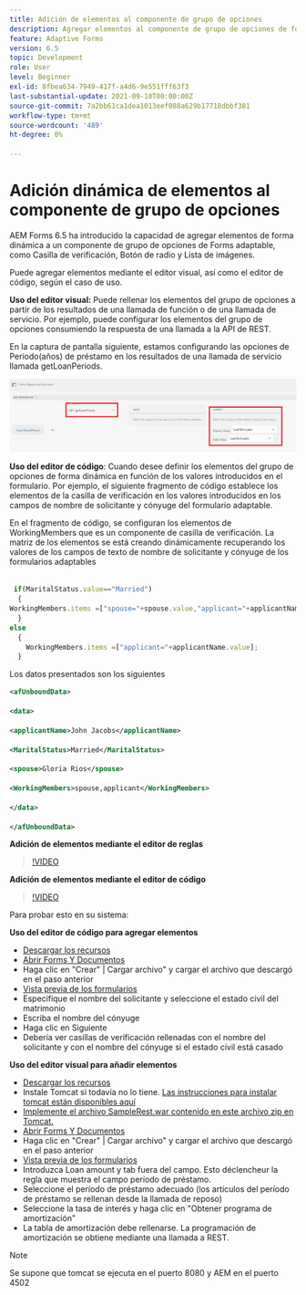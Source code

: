 ```yaml
---
title: Adición de elementos al componente de grupo de opciones
description: Agregar elementos al componente de grupo de opciones de forma dinámica
feature: Adaptive Forms
version: 6.5
topic: Development
role: User
level: Beginner
exl-id: 8fbea634-7949-417f-a4d6-9e551fff63f3
last-substantial-update: 2021-09-10T00:00:00Z
source-git-commit: 7a2bb61ca1dea1013eef088a629b17718dbbf381
workflow-type: tm+mt
source-wordcount: '489'
ht-degree: 0%

---
```


# Adición dinámica de elementos al componente de grupo de opciones

AEM Forms 6.5 ha introducido la capacidad de agregar elementos de forma dinámica a un componente de grupo de opciones de Forms adaptable, como Casilla de verificación, Botón de radio y Lista de imágenes.


Puede agregar elementos mediante el editor visual, así como el editor de código, según el caso de uso.

**Uso del editor visual:** Puede rellenar los elementos del grupo de opciones a partir de los resultados de una llamada de función o de una llamada de servicio. Por ejemplo, puede configurar los elementos del grupo de opciones consumiendo la respuesta de una llamada a la API de REST.

En la captura de pantalla siguiente, estamos configurando las opciones de Periodo(años) de préstamo en los resultados de una llamada de servicio llamada getLoanPeriods.

![Editor de reglas](assets/ruleeditor.png)

**Uso del editor de código**: Cuando desee definir los elementos del grupo de opciones de forma dinámica en función de los valores introducidos en el formulario. Por ejemplo, el siguiente fragmento de código establece los elementos de la casilla de verificación en los valores introducidos en los campos de nombre de solicitante y cónyuge del formulario adaptable.

En el fragmento de código, se configuran los elementos de WorkingMembers que es un componente de casilla de verificación. La matriz de los elementos se está creando dinámicamente recuperando los valores de los campos de texto de nombre de solicitante y cónyuge de los formularios adaptables

```javascript
 
 if(MaritalStatus.value=="Married")
  {
WorkingMembers.items =["spouse="+spouse.value,"applicant="+applicantName.value];
  }
else
  {
    WorkingMembers.items =["applicant="+applicantName.value];
  }
```

Los datos presentados son los siguientes

```xml
<afUnboundData>

<data>

<applicantName>John Jacobs</applicantName>

<MaritalStatus>Married</MaritalStatus>

<spouse>Gloria Rios</spouse>

<WorkingMembers>spouse,applicant</WorkingMembers>

</data>

</afUnboundData>
```

**Adición de elementos mediante el editor de reglas**

>[!VIDEO](https://video.tv.adobe.com/v/26847?quality=12&learn=on)

**Adición de elementos mediante el editor de código**

>[!VIDEO](https://video.tv.adobe.com/v/26848?quality=12&learn=on)

Para probar esto en su sistema:

**Uso del editor de código para agregar elementos**

* [Descargar los recursos](assets/usingthecodeeditor.zip)
* [Abrir Forms Y Documentos](http://localhost:4502/aem/forms.html/content/dam/formsanddocuments)
* Haga clic en &quot;Crear&quot; | Cargar archivo&quot; y cargar el archivo que descargó en el paso anterior
* [Vista previa de los formularios](http://localhost:4502/content/dam/formsanddocuments/simpleform/jcr:content?wcmmode=disabled)
* Especifique el nombre del solicitante y seleccione el estado civil del matrimonio
* Escriba el nombre del cónyuge
* Haga clic en Siguiente
* Debería ver casillas de verificación rellenadas con el nombre del solicitante y con el nombre del cónyuge si el estado civil está casado

**Uso del editor visual para añadir elementos**

* [Descargar los recursos](assets/usingthevisualeditor.zip)
* Instale Tomcat si todavía no lo tiene. [Las instrucciones para instalar tomcat están disponibles aquí](https://experienceleague.adobe.com/docs/experience-manager-learn/forms/ic-print-channel-tutorial/introduction.html)
* [Implemente el archivo SampleRest.war contenido en este archivo zip en Tomcat.](assets/sample-rest.zip)
* [Abrir Forms Y Documentos](http://localhost:4502/aem/forms.html/content/dam/formsanddocuments)
* Haga clic en &quot;Crear&quot; | Cargar archivo&quot; y cargar el archivo que descargó en el paso anterior
* [Vista previa de los formularios](http://localhost:4502/content/dam/formsanddocuments/amortizationschedule/jcr:content?wcmmode=disabled)
* Introduzca Loan amount y tab fuera del campo. Esto déclencheur la regla que muestra el campo período de préstamo.
* Seleccione el período de préstamo adecuado (los artículos del período de préstamo se rellenan desde la llamada de reposo)
* Seleccione la tasa de interés y haga clic en &quot;Obtener programa de amortización&quot;
* La tabla de amortización debe rellenarse. La programación de amortización se obtiene mediante una llamada a REST.

>[!NOTE]
> Se supone que tomcat se ejecuta en el puerto 8080 y AEM en el puerto 4502
